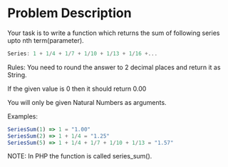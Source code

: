 # Problem Description

Your task is to write a function which returns the sum of following series upto nth term(parameter).

```javascript
Series: 1 + 1/4 + 1/7 + 1/10 + 1/13 + 1/16 +...
```

Rules:
You need to round the answer to 2 decimal places and return it as String.

If the given value is 0 then it should return 0.00

You will only be given Natural Numbers as arguments.

Examples:

```javascript
SeriesSum(1) => 1 = "1.00"
SeriesSum(2) => 1 + 1/4 = "1.25"
SeriesSum(5) => 1 + 1/4 + 1/7 + 1/10 + 1/13 = "1.57"
```

NOTE: In PHP the function is called series_sum().
